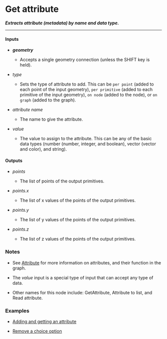 # Get attribute

**_Extracts attribute (metadata) by name and data type._**

---


#### Inputs

* **_geometry_**

  * Accepts a single geometry connection (unless the SHIFT key is held).

* _type_

  * Sets the type of attribute to add. This can be `per point` (added to each point of the input geometry), `per primitive` (added to each primitive of the input geometry), `on node` (added to the node), or `on graph` (added to the graph).

* _attribute name_

  * The name to give the attribute.

* _value_

  * The value to assign to the attribute. This can be any of the basic data types (number (number, integer, and boolean), vector (vector and color), and string).


#### Outputs

* _points_

  * The list of points of the output primitives.

* _points.x_

  * The list of x values of the points of the output primitives.

* _points.y_

  * The list of y values of the points of the output primitives.

* _points.z_

  * The list of z values of the points of the output primitives.


### Notes

* See [Attribute](/concepts/GeneralConcepts/attribute.md) for more information on attributes, and their function in the graph.

* The _value_ input is a special type of input that can accept any type of data.

* Other names for this node include: GetAttribute, Attribute to list, and Read attribute.


### Examples



* <a href="https://creator.trimble.com/graph?assetURI=whp:dc99eca7-c20c-4256-8fc2-d505f2e00029&version=latest" target="_blank">Adding and getting an attribute</a>

* <a href="https://creator.trimble.com/graph?assetURI=whp:a196c0b4-b55c-4601-a8ae-54a2a5dca83c&version=latest" target="_blank">Remove a choice option</a>